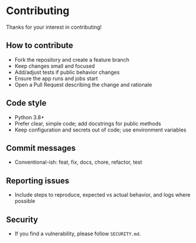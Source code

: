 # Contributing

Thanks for your interest in contributing!

## How to contribute
- Fork the repository and create a feature branch
- Keep changes small and focused
- Add/adjust tests if public behavior changes
- Ensure the app runs and jobs start
- Open a Pull Request describing the change and rationale

## Code style
- Python 3.8+
- Prefer clear, simple code; add docstrings for public methods
- Keep configuration and secrets out of code; use environment variables

## Commit messages
- Conventional-ish: feat, fix, docs, chore, refactor, test

## Reporting issues
- Include steps to reproduce, expected vs actual behavior, and logs where possible

## Security
- If you find a vulnerability, please follow `SECURITY.md`.
